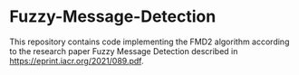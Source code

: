 # Fuzzy-Message-Detection

This repository contains code implementing the FMD2 algorithm according to the research paper Fuzzy Message Detection described in https://eprint.iacr.org/2021/089.pdf. 
